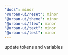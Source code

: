 ```yaml
---
"docs": minor
"@urban-ui/reset": minor
"@urban-ui/theme": minor
"@urban-ui/flex": minor
"@urban-ui/text": minor
"@urban-ui/test": minor
---
```


update tokens and variables
